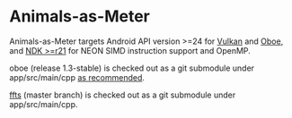 # Animals-as-Meter

Animals-as-Meter targets Android API version >=24 for [Vulkan](https://developer.android.com/ndk/guides/graphics/getting-started.html) and [Oboe](https://github.com/google/oboe), and [NDK >=r21](https://developer.android.com/ndk/guides/cpu-arm-neon) for NEON SIMD instruction support and OpenMP.

oboe (release 1.3-stable) is checked out as a git submodule under app/src/main/cpp [as recommended](https://github.com/google/oboe/blob/master/docs/GettingStarted.md).

[ffts](https://github.com/anthonix/ffts) (master branch) is checked out as a git submodule under app/src/main/cpp.

